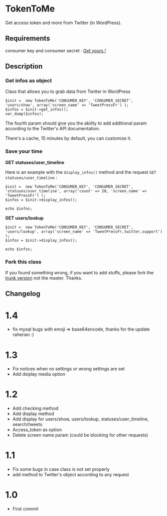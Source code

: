 # TokenToMe 

Get access token and more from Twitter (in WordPress).

## Requirements 

consumer key and consumer secret : <a href="https://apps.twitter.com/app/new">Get yours !</a>


## Description 

### Get infos as object 

Class that allows you to grab data from Twitter in WordPress

    $init =  new TokenToMe('CONSUMER_KEY', 'CONSUMER_SECRET', 'users/show', array('screen_name' => 'TweetPressFr') );
    $infos = $init->get_infos();
    var_dump($infos);
	
The fourth param should give you the ability to add additional param according to the Twitter's API documentation.

There's a cache, 15 minutes by default, you can customize it.

### Save your time

**GET statuses/user_timeline**

Here is an example with the `display_infos()` method and the request `GET statuses/user_timeline` :
	
	$init =  new TokenToMe('CONSUMER_KEY', 'CONSUMER_SECRET', 'statuses/user_timeline', array('count' => 20, 'screen_name' => 'TweetPressFr') );
	$infos = $init->display_infos();

	echo $infos;
	
**GET users/lookup**

	$init =  new TokenToMe('CONSUMER_KEY', 'CONSUMER_SECRET', 'users/lookup', array('screen_name' => 'TweetPressFr,twitter,support') );
	$infos = $init->display_infos();

	echo $infos;

### Fork this class

If you found something wrong, if you want to add stuffs, please fork the <a href="https://github.com/TweetPressFr/TokenToMe/tree/trunk">trunk version</a> not the master. Thanks.


## Changelog 

# 1.4
* fix mysql bugs with emoji => base64encode, thanks for the update raherian :)

# 1.3
* Fix notices when no settings or wrong settings are set
* Add dsiplay media option

# 1.2
* Add checking method
* Add display method
* Add display for users/show, users/lookup, statuses/user_timeline, search/tweets
* Access_token as option
* Delete screen name param (could be blocking for other requests)

# 1.1
* Fix some bugs in case class is not set properly
* add method to Twitter's object according to any request

# 1.0
* First commit
